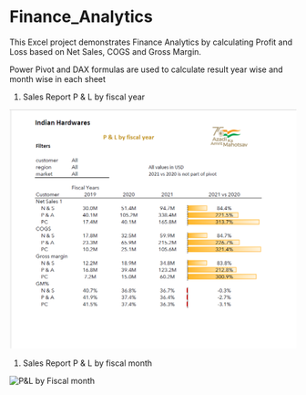 # Finance_Analytics
This Excel project demonstrates Finance Analytics by calculating Profit and Loss based on Net Sales, COGS and Gross Margin. 

Power Pivot and DAX formulas are used to calculate result year wise and month wise in each sheet

1. Sales Report P & L by fiscal year

![P&L by Fiscal year](Fiscal_year.png "P&L by Fiscal year")


1. Sales Report P & L by fiscal month

![P&L by Fiscal month](Fiscal_month.png "P&L by Fiscal month")
